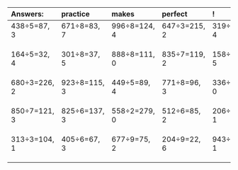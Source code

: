 | Answers: | practice | makes | perfect | ! |
| :--- | :--- | :--- | :--- | :--- |
| 438÷5=87, 3 | 671÷8=83, 7 | 996÷8=124, 4 | 647÷3=215, 2 | 319÷7=45, 4 | 
|   |   |   |   |   | 
|   |   |   |   |   | 
|   |   |   |   |   | 
| 164÷5=32, 4 | 301÷8=37, 5 | 888÷8=111, 0 | 835÷7=119, 2 | 158÷9=17, 5 | 
|   |   |   |   |   | 
|   |   |   |   |   | 
|   |   |   |   |   | 
| 680÷3=226, 2 | 923÷8=115, 3 | 449÷5=89, 4 | 771÷8=96, 3 | 336÷4=84, 0 | 
|   |   |   |   |   | 
|   |   |   |   |   | 
|   |   |   |   |   | 
| 850÷7=121, 3 | 825÷6=137, 3 | 558÷2=279, 0 | 512÷6=85, 2 | 206÷5=41, 1 | 
|   |   |   |   |   | 
|   |   |   |   |   | 
|   |   |   |   |   | 
| 313÷3=104, 1 | 405÷6=67, 3 | 677÷9=75, 2 | 204÷9=22, 6 | 943÷2=471, 1 | 
|   |   |   |   |   | 
|   |   |   |   |   | 
|   |   |   |   |   | 
